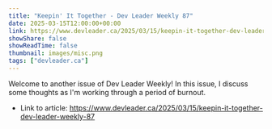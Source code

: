```yaml
---
title: "Keepin' It Together - Dev Leader Weekly 87"
date: 2025-03-15T12:00:00+00:00
link: https://www.devleader.ca/2025/03/15/keepin-it-together-dev-leader-weekly-87
showShare: false
showReadTime: false
thumbnail: images/misc.png
tags: ["devleader.ca"]
---
```

Welcome to another issue of Dev Leader Weekly! In this issue, I discuss some thoughts as I'm working through a period of burnout.

- Link to article: https://www.devleader.ca/2025/03/15/keepin-it-together-dev-leader-weekly-87
